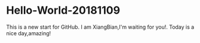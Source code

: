 # Hello-World-20181109
This is a new start for GitHub.
I am XiangBian,I'm waiting for you!.
Today is a nice day,amazing!
